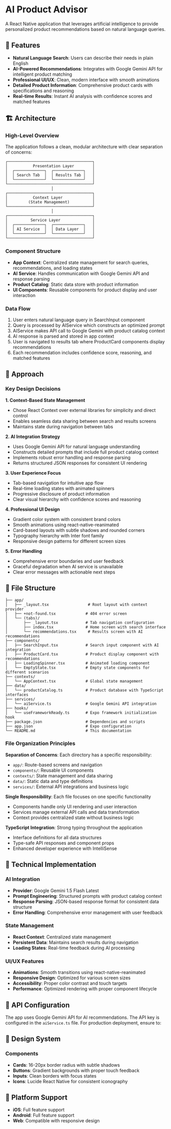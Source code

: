 # AI Product Advisor

A React Native application that leverages artificial intelligence to provide personalized product recommendations based on natural language queries.

## 🚀 Features

- **Natural Language Search**: Users can describe their needs in plain English
- **AI-Powered Recommendations**: Integrates with Google Gemini API for intelligent product matching
- **Professional UI/UX**: Clean, modern interface with smooth animations
- **Detailed Product Information**: Comprehensive product cards with specifications and reasoning
- **Real-time Results**: Instant AI analysis with confidence scores and matched features

## 🏗️ Architecture

### High-Level Overview

The application follows a clean, modular architecture with clear separation of concerns:

```
┌─────────────────────────────────────┐
│           Presentation Layer        │
│  ┌─────────────┐  ┌─────────────┐   │
│  │ Search Tab  │  │ Results Tab │   │
│  └─────────────┘  └─────────────┘   │
└─────────────────────────────────────┘
                    │
┌─────────────────────────────────────┐
│           Context Layer             │
│         (State Management)          │
└─────────────────────────────────────┘
                    │
┌─────────────────────────────────────┐
│          Service Layer              │
│  ┌─────────────┐  ┌─────────────┐   │
│  │ AI Service  │  │ Data Layer  │   │
│  └─────────────┘  └─────────────┘   │
└─────────────────────────────────────┘
```

### Component Structure

- **App Context**: Centralized state management for search queries, recommendations, and loading states
- **AI Service**: Handles communication with Google Gemini API and response parsing
- **Product Catalog**: Static data store with product information
- **UI Components**: Reusable components for product display and user interaction

### Data Flow

1. User enters natural language query in SearchInput component
2. Query is processed by AIService which constructs an optimized prompt
3. AIService makes API call to Google Gemini with product catalog context
4. AI response is parsed and stored in app context
5. User is navigated to results tab where ProductCard components display recommendations
6. Each recommendation includes confidence score, reasoning, and matched features

## 🎯 Approach

### Key Design Decisions

**1. Context-Based State Management**
- Chose React Context over external libraries for simplicity and direct control
- Enables seamless data sharing between search and results screens
- Maintains state during navigation between tabs

**2. AI Integration Strategy**
- Uses Google Gemini API for natural language understanding
- Constructs detailed prompts that include full product catalog context
- Implements robust error handling and response parsing
- Returns structured JSON responses for consistent UI rendering

**3. User Experience Focus**
- Tab-based navigation for intuitive app flow
- Real-time loading states with animated spinners
- Progressive disclosure of product information
- Clear visual hierarchy with confidence scores and reasoning

**4. Professional UI Design**
- Gradient color system with consistent brand colors
- Smooth animations using react-native-reanimated
- Card-based layouts with subtle shadows and rounded corners
- Typography hierarchy with Inter font family
- Responsive design patterns for different screen sizes

**5. Error Handling**
- Comprehensive error boundaries and user feedback
- Graceful degradation when AI service is unavailable
- Clear error messages with actionable next steps

## 📁 File Structure

```
├── app/
│   ├── _layout.tsx                 # Root layout with context provider
│   ├── +not-found.tsx             # 404 error screen
│   └── (tabs)/
│       ├── _layout.tsx            # Tab navigation configuration
│       ├── index.tsx              # Home screen with search interface
│       └── recommendations.tsx     # Results screen with AI recommendations
├── components/
│   ├── SearchInput.tsx            # Search input component with AI integration
│   ├── ProductCard.tsx            # Product display component with recommendations
│   ├── LoadingSpinner.tsx         # Animated loading component
│   └── EmptyState.tsx             # Empty state components for different scenarios
├── contexts/
│   └── AppContext.tsx             # Global state management
├── data/
│   └── productCatalog.ts          # Product database with TypeScript interfaces
├── services/
│   └── aiService.ts               # Google Gemini API integration
├── hooks/
│   └── useFrameworkReady.ts       # Expo framework initialization hook
├── package.json                   # Dependencies and scripts
├── app.json                       # Expo configuration
└── README.md                      # This documentation
```

### File Organization Principles

**Separation of Concerns**: Each directory has a specific responsibility:
- `app/`: Route-based screens and navigation
- `components/`: Reusable UI components
- `contexts/`: State management and data sharing
- `data/`: Static data and type definitions
- `services/`: External API integrations and business logic

**Single Responsibility**: Each file focuses on one specific functionality
- Components handle only UI rendering and user interaction
- Services manage external API calls and data transformation
- Context provides centralized state without business logic

**TypeScript Integration**: Strong typing throughout the application
- Interface definitions for all data structures
- Type-safe API responses and component props
- Enhanced developer experience with IntelliSense

## 🔧 Technical Implementation

### AI Integration
- **Provider**: Google Gemini 1.5 Flash Latest
- **Prompt Engineering**: Structured prompts with product catalog context
- **Response Parsing**: JSON-based response format for consistent data structure
- **Error Handling**: Comprehensive error management with user feedback

### State Management
- **React Context**: Centralized state management
- **Persistent Data**: Maintains search results during navigation
- **Loading States**: Real-time feedback during AI processing

### UI/UX Features
- **Animations**: Smooth transitions using react-native-reanimated
- **Responsive Design**: Optimized for various screen sizes
- **Accessibility**: Proper color contrast and touch targets
- **Performance**: Optimized rendering with proper component lifecycle

## 🔑 API Configuration

The app uses Google Gemini API for AI recommendations. The API key is configured in the `aiService.ts` file. For production deployment, ensure to:


## 🎨 Design System

### Components
- **Cards**: 16-20px border radius with subtle shadows
- **Buttons**: Gradient backgrounds with proper touch feedback
- **Inputs**: Clean borders with focus states
- **Icons**: Lucide React Native for consistent iconography

## 📱 Platform Support

- **iOS**: Full feature support
- **Android**: Full feature support  
- **Web**: Compatible with responsive design
